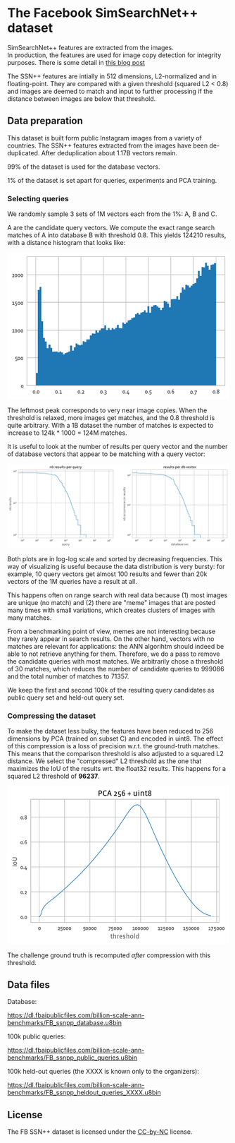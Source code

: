# The Facebook SimSearchNet++ dataset

SimSearchNet++ features are extracted from the images.  
In production, the features are used for image copy detection for integrity purposes. 
There is some detail in [this blog post](https://ai.facebook.com/blog/using-ai-to-detect-covid-19-misinformation-and-exploitative-content)

The SSN++ features are intially in 512 dimensions, L2-normalized and in floating-point. 
They are compared with a given threshold (squared L2 < 0.8) and images are deemed to match and input to further processing if the distance between images are below that threshold. 

## Data preparation

This dataset is built form public Instagram images from a variety of countries.
The SSN++ features extracted from the images have been de-duplicated. After deduplication about 1.17B vectors remain.

99% of the dataset is used for the database vectors. 

1% of the dataset is set apart for queries, experiments and PCA training.

### Selecting queries 

We randomly sample 3 sets of 1M vectors each from the 1%: A, B and C. 

A are the candidate query vectors. 
We compute the exact range search matches of A into database B with threshold 0.8. 
This yields 124210 results, with a distance histogram that looks like: 

![](fb_ssnpp_images/distance_histogram.png)

The leftmost peak corresponds to very near image copies. 
When the threshold is relaxed, more images get matches, and the 0.8 threshold is quite arbitrary. 
With a 1B dataset the number of matches is expected to increase to 124k * 1000 = 124M matches. 

It is useful to look at the number of results per query vector and the number of database vectors that appear to be matching with a query vector: 

![](fb_ssnpp_images/result_stats.png)

Both plots are in log-log scale and sorted by decreasing frequencies. 
This way of visualizing is useful because the data distribution is very bursty: 
for example, 10 query vectors get almost 100 results and fewer than 20k vectors of the 1M queries have a result at all.

This happens often on range search with real data because (1) most images are unique (no match) and (2) there are "meme" images that are posted many times with small variations, which creates clusters of images with many matches. 

From a benchmarking point of view, memes are not interesting because they rarely appear in search results. On the other hand, vectors with no matches are relevant for applications: the ANN algorihtm should indeed be able to not retrieve anything for them.
Therefore, we do a pass to remove the candidate queries with most matches. 
We arbitrarily chose a threshold of 30 matches, which reduces the number of candidate queries to 999086 and the total number of matches to 71357. 

We keep the first and second 100k of the resulting query candidates as public query set and held-out query set.

### Compressing the dataset 

To make the dataset less bulky, the features have been reduced to 256 dimensions by PCA (trained on subset C) and encoded in uint8. 
The effect of this compression is a loss of precision w.r.t. the ground-truth matches. 
This means that the comparison threshold is also adjusted to a squared L2 distance. 
We select the "compressed" L2 threshold as the one that maximizes the IoU of the results wrt. the float32 results. 
This happens for a squared L2 threshold of **96237**. 

![](fb_ssnpp_images/IoU.png)

The challenge ground truth is recomputed *after* compression with this threshold. 

## Data files

Database:

https://dl.fbaipublicfiles.com/billion-scale-ann-benchmarks/FB_ssnpp_database.u8bin

100k public queries:

https://dl.fbaipublicfiles.com/billion-scale-ann-benchmarks/FB_ssnpp_public_queries.u8bin

100k held-out queries (the XXXX is known only to the organizers):

https://dl.fbaipublicfiles.com/billion-scale-ann-benchmarks/FB_ssnpp_heldout_queries_XXXX.u8bin

## License

The FB SSN++ dataset is licensed under the [CC-by-NC](https://creativecommons.org/licenses/by-nc/2.0/) license.
